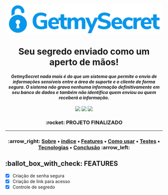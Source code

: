 <p align="center">
  <a href="http://getmysecret.s3-website-us-east-1.amazonaws.com/"><img src="front-end/img/secret_logo_body.png" width="500" align="center" alt="GetmySecret"></a>
</p>
<h1 align="center">Seu segredo enviado como um aperto de mãos!</h1>
<h4 align="center" id="sobre"><i>GetmySecret nada mais é do que um sistema que permite o envio de informações sensíveis entre a área de suporte e o cliente de forma segura. O sistema não grava nenhuma informação definitivamente em seu banco de dados e também não identifica quem enviou ou quem receberá a informação.</i></h4>
<p align="center">
  <img src="https://img.shields.io/github/forks/eduardoxns/GetmySecret">
  <img src="https://img.shields.io/github/issues/eduardoxns/GetmySecret">
  <img src="https://img.shields.io/github/stars/eduardoxns/GetmySecret">
</p>
<h3 align="center"> 
	:rocket: PROJETO FINALIZADO
</h3>

---

<h3>
  <p align="center" id="indice">
    :arrow_right:
    <a href="#sobre">Sobre</a> •
    <a href="#indice">índice</a> • 
    <a href="#features">Features</a> • 
    <a href="#uso">Como usar</a> • 
    <a href="#testes">Testes</a> • 
    <a href="#tecnologias">Tecnologias</a> • 
    <a href="#conclusao">Conclusão</a>
    :arrow_left:
  </p>
</h3>

<h2 id="features">:ballot_box_with_check: FEATURES</h2>

- [x] Criação de senha segura
- [x] Criação de link para acesso
- [x] Controle de segredo
